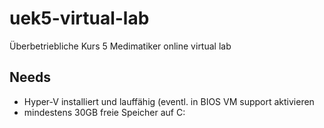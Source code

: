 # uek5-virtual-lab
Überbetriebliche Kurs 5 Medimatiker online virtual lab
## Needs
* Hyper-V installiert und lauffähig (eventl. in BIOS VM support aktivieren
* mindestens 30GB freie Speicher auf C:

